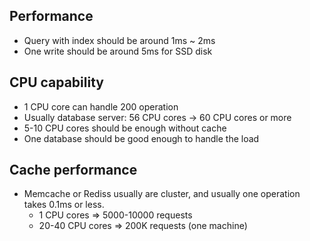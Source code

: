## Performance
* Query with index should be around 1ms ~ 2ms
* One write should be around 5ms for SSD disk

## CPU capability
* 1 CPU core can handle 200 operation
* Usually database server: 56 CPU cores -&gt; 60 CPU cores or more
* 5-10 CPU cores should be enough without cache
* One database should be good enough to handle the load

## Cache performance
* Memcache or Rediss usually are cluster, and usually one operation takes 0.1ms or less.
  * 1 CPU cores =&gt; 5000-10000 requests
  * 20-40 CPU cores =&gt; 200K requests \(one machine\)

